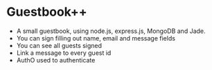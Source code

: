 # Guestbook++
* A small guestbook, using node.js, express.js, MongoDB and Jade.
* You can sign filling out name, email and message fields
* You can see all guests signed
* Link a message to every guest id
* AuthO used to authenticate
